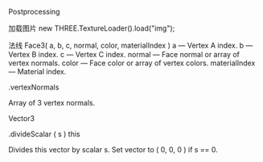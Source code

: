 Postprocessing

加载图片
new THREE.TextureLoader().load("img"); 


法线
Face3( a, b, c, normal, color, materialIndex )
a — Vertex A index.
b — Vertex B index.
c — Vertex C index.
normal — Face normal or array of vertex normals.
color — Face color or array of vertex colors.
materialIndex — Material index.

.vertexNormals

Array of 3 vertex normals.

Vector3

.divideScalar ( s ) this

Divides this vector by scalar s.
Set vector to ( 0, 0, 0 ) if s == 0.